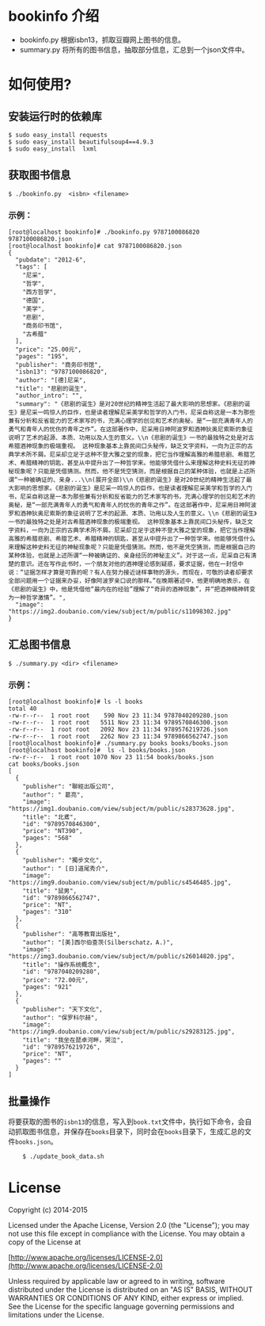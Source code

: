 # bookinfo 介绍

* bookinfo.py 根据isbn13，抓取豆瓣网上图书的信息。
* summary.py 将所有的图书信息，抽取部分信息，汇总到一个json文件中。


# 如何使用?

## 安装运行时的依赖库

```
$ sudo easy_install requests
$ sudo easy_install beautifulsoup4==4.9.3
$ sudo easy_install  lxml
```

## 获取图书信息

```
$ ./bookinfo.py  <isbn> <filename>
```
### 示例：
```
[root@localhost bookinfo]# ./bookinfo.py 9787100086820 9787100086820.json
[root@localhost bookinfo]# cat 9787100086820.json
{
  "pubdate": "2012-6", 
  "tags": [
    "尼采", 
    "哲学", 
    "西方哲学", 
    "德国", 
    "美学", 
    "悲剧", 
    "商务印书馆", 
    "古希腊"
  ], 
  "price": "25.00元", 
  "pages": "195", 
  "publisher": "商务印书馆", 
  "isbn13": "9787100086820", 
  "author": "[德]尼采", 
  "title": "悲剧的诞生", 
  "author_intro": "", 
  "summary": "《悲剧的诞生》是对20世纪的精神生活起了最大影响的思想家。《悲剧的诞生》是尼采一鸣惊人的巨作，也是读者理解尼采美学和哲学的入门书，尼采自称这是一本为那些兼有分析和反省能力的艺术家写的书，充满心理学的创见和艺术的奥秘，是“一部充满青年人的勇气和青年人的忧伤的青年之作”。在这部著作中，尼采用日神阿波罗和酒神狄奥尼索斯的象征说明了艺术的起源、本质、功用以及人生的意义。\\n《悲剧的诞生》一书的最独特之处是对古希腊酒神现象的极端重视。 这种现象基本上靠民间口头秘传，缺乏文字资料，一向为正宗的古典学术所不屑。尼采却立足于这种不登大雅之堂的现象，把它当作理解高雅的希腊悲剧、希腊艺术、希腊精神的钥匙，甚至从中提升出了一种哲学来。他能够凭借什么来理解这种史料无征的神秘现象呢？只能是凭借猜测。然而，他不是凭空猜测，而是根据自己的某种体验，也就是上述所谓“一种被确证的、亲身...\\n(展开全部)\\n《悲剧的诞生》是对20世纪的精神生活起了最大影响的思想家。《悲剧的诞生》是尼采一鸣惊人的巨作，也是读者理解尼采美学和哲学的入门书，尼采自称这是一本为那些兼有分析和反省能力的艺术家写的书，充满心理学的创见和艺术的奥秘，是“一部充满青年人的勇气和青年人的忧伤的青年之作”。在这部著作中，尼采用日神阿波罗和酒神狄奥尼索斯的象征说明了艺术的起源、本质、功用以及人生的意义。\\n《悲剧的诞生》一书的最独特之处是对古希腊酒神现象的极端重视。 这种现象基本上靠民间口头秘传，缺乏文字资料，一向为正宗的古典学术所不屑。尼采却立足于这种不登大雅之堂的现象，把它当作理解高雅的希腊悲剧、希腊艺术、希腊精神的钥匙，甚至从中提升出了一种哲学来。他能够凭借什么来理解这种史料无征的神秘现象呢？只能是凭借猜测。然而，他不是凭空猜测，而是根据自己的某种体验，也就是上述所谓“一种被确证的、亲身经历的神秘主义”。对于这一点，尼采自己有清楚的意识。还在写作此书时，一个朋友对他的酒神理论感到疑惑，要求证据，他在一封信中说：“证据怎样才算是可靠的呢？有人在努力接近谜样事物的源头，而现在，可敬的读者却要求全部问题用一个证据来办妥，好像阿波罗亲口说的那样。”在晚期著述中，他更明确地表示，在《悲剧的诞生》中，他是凭借他“最内在的经验”理解了“奇异的酒神现象”，并“把酒神精神转变为一种哲学激情”。", 
  "image": "https://img2.doubanio.com/view/subject/m/public/s11098302.jpg"
}
```

## 汇总图书信息

```
$ ./summary.py <dir> <filename>
```
### 示例：
```
[root@localhost bookinfo]# ls -l books
total 40
-rw-r--r--  1 root root    590 Nov 23 11:34 9787040209280.json
-rw-r--r--  1 root root   5511 Nov 23 11:34 9789570846300.json
-rw-r--r--  1 root root   2092 Nov 23 11:34 9789576219726.json
-rw-r--r--  1 root root   2262 Nov 23 11:34 9789866562747.json
[root@localhost bookinfo]# ./summary.py books books/books.json 
[root@localhost bookinfo]#  ls -l books/books.json
-rw-r--r--  1 root root 1070 Nov 23 11:54 books/books.json
cat books/books.json
[
  {
    "publisher": "聯經出版公司", 
    "author": " 葛亮", 
    "image": "https://img1.doubanio.com/view/subject/m/public/s28373628.jpg", 
    "title": "北鳶", 
    "id": "9789570846300", 
    "price": "NT390", 
    "pages": "568"
  }, 
  {
    "publisher": "獨步文化", 
    "author": " [日]道尾秀介", 
    "image": "https://img9.doubanio.com/view/subject/m/public/s4546485.jpg", 
    "title": "鼠男", 
    "id": "9789866562747", 
    "price": "NT", 
    "pages": "310"
  }, 
  {
    "publisher": "高等教育出版社", 
    "author": "[美]西尔伯查茨(Silberschatz，A.)", 
    "image": "https://img3.doubanio.com/view/subject/m/public/s26014820.jpg", 
    "title": "操作系统概念", 
    "id": "9787040209280", 
    "price": "72.00元", 
    "pages": "921"
  }, 
  {
    "publisher": "天下文化", 
    "author": "保罗科尔赫", 
    "image": "https://img9.doubanio.com/view/subject/m/public/s29283125.jpg", 
    "title": "我坐在琵卓河畔，哭泣", 
    "id": "9789576219726", 
    "price": "NT", 
    "pages": ""
  }
]
```

## 批量操作

将要获取的图书的`isbn13`的信息，写入到`book.txt`文件中，执行如下命令，会自动抓取图书信息，并保存在`books`目录下，同时会在`books`目录下，生成汇总的文件`books.json`。
```
	$ ./update_book_data.sh
```

# License

Copyright (c) 2014-2015 

Licensed under the Apache License, Version 2.0 (the "License");
you may not use this file except in compliance with the License.
You may obtain a copy of the License at

[http://www.apache.org/licenses/LICENSE-2.0](http://www.apache.org/licenses/LICENSE-2.0)

Unless required by applicable law or agreed to in writing, software
distributed under the License is distributed on an "AS IS" BASIS,
WITHOUT WARRANTIES OR CONDITIONS OF ANY KIND, either express or implied.
See the License for the specific language governing permissions and
limitations under the License.

